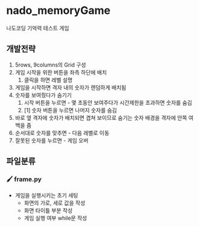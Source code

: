 # nado_memoryGame
나도코딩 기억력 테스트 게임

## 개발전략 
1. 5rows, 9columns의 Grid 구성
2. 게임 시작을 위한 버튼을 좌측 하단에 배치
   1. 클릭을 하면 레벨 설명
3. 게임을 시작하면 격자 내의 숫자가 랜덤하게 배치됨
4. 숫자를 보여줬다가 숨기기
   1. 시작 버튼을 누르면 - 몇 초동안 보여주다가 시간제한을 초과하면 숫자를 숨김
   2. [1] 숫자 버튼을 누르면 나머지 숫자를 숨김
5. 바로 옆 격자에 숫자가 배치되면 겹쳐 보이므로 숨기는 숫자 배경을 격자에 안쪽 여백을 줌
6. 순서대로 숫자를 맞추면 - 다음 레벨로 이동
7. 잘못된 숫자를 누르면 - 게임 오버

## 파일분류
### 🖌 frame.py
- 게임을 실행시키는 초기 세팅
  - 화면의 가로, 세로 값을 작성
  - 화면 타이틀 부분 작성
  - 게임 실행 여부 while문 작성